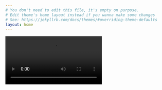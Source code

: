 ```yaml
---
# You don't need to edit this file, it's empty on purpose.
# Edit theme's home layout instead if you wanna make some changes
# See: https://jekyllrb.com/docs/themes/#overriding-theme-defaults
layout: home
---
```


<video autoplay controls="false">
  <source src="assets/vid/dcrecycles.webm" type="video/webm">
  <source src="assets/vid/dcrecycles.mp4" type="video/mp4">
  Unsupported, oh no!
</video>
